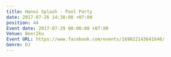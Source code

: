 ```yaml
---
title: Hanoi Splash - Pool Party
date: 2017-07-26 14:38:00 +07:00
position: 44
Event date: 2017-07-29 00:00:00 +07:00
Venue: Beer2ku
Event URL: https://www.facebook.com/events/169022143641648/
Genre: DJ
---
```


